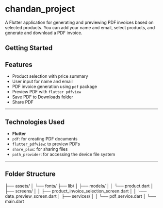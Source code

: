 # chandan_project

A Flutter application for generating and previewing PDF invoices based on selected products. You can add your name and email, select products, and generate and download a PDF invoice.

## Getting Started

## Features

- Product selection with price summary
- User input for name and email
- PDF invoice generation using `pdf` package
- Preview PDF with `flutter_pdfview`
- Save PDF to Downloads folder
- Share PDF

---

## Technologies Used

- **Flutter**
- `pdf`: for creating PDF documents
- `flutter_pdfview`: to preview PDFs
- `share_plus`: for sharing files
- `path_provider`: for accessing the device file system

---

## Folder Structure

├── assets/
│ └── fonts/
├── lib/
│ ├── models/
│ │ └── product.dart
│ ├── screens/
│ │ ├── product_invoice_selection_screen.dart
│ │ └── data_preview_screen.dart
│ ├── services/
│ │ └── pdf_service.dart
│ └── main.dart
